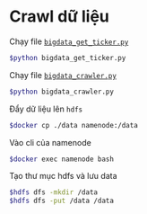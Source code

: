 # Crawl dữ liệu

Chạy file [`bigdata_get_ticker.py`](bigdata_get_ticker.py)

```bash
$python bigdata_get_ticker.py
```

Chạy file [`bigdata_crawler.py`](bigdata_crawler.py)

```bash
$python bigdata_crawler.py
```

Đẩy dữ liệu lên `hdfs`

```bash
$docker cp ./data namenode:/data
```

Vào cli của namenode

```bash
$docker exec namenode bash
```

Tạo thư mục hdfs và lưu data

```bash
$hdfs dfs -mkdir /data
$hdfs dfs -put /data /data 
```
